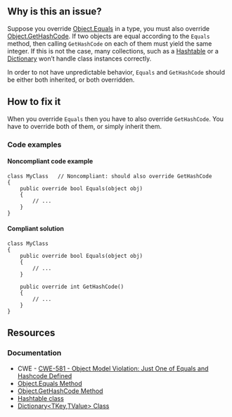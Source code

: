 ## Why is this an issue?
 
Suppose you override [Object.Equals](https://learn.microsoft.com/en-us/dotnet/api/system.object.equals) in a type, you must also override [Object.GetHashCode](https://learn.microsoft.com/en-us/dotnet/api/system.object.gethashcode). If two objects are equal according to the `Equals` method, then calling `GetHashCode` on each of them must yield the same integer. If this is not the case, many collections, such as a [Hashtable](https://learn.microsoft.com/en-us/dotnet/api/system.collections.hashtable) or a [Dictionary](https://learn.microsoft.com/en-us/dotnet/api/system.collections.generic.dictionary-2) won’t handle class instances correctly.
 
In order to not have unpredictable behavior, `Equals` and `GetHashCode` should be either both inherited, or both overridden.
 
## How to fix it
 
When you override `Equals` then you have to also override `GetHashCode`. You have to override both of them, or simply inherit them.
 
### Code examples
 
#### Noncompliant code example

    class MyClass   // Noncompliant: should also override GetHashCode
    {
        public override bool Equals(object obj)
        {
            // ...
        }
    }

#### Compliant solution

    class MyClass
    {
        public override bool Equals(object obj)
        {
            // ...
        }
    
        public override int GetHashCode()
        {
            // ...
        }
    }

## Resources
 
### Documentation
 
- CWE - [CWE-581 - Object Model Violation: Just One of Equals and Hashcode Defined](https://cwe.mitre.org/data/definitions/581)
- [Object.Equals Method](https://learn.microsoft.com/en-us/dotnet/api/system.object.equals)
- [Object.GetHashCode Method](https://learn.microsoft.com/en-us/dotnet/api/system.object.gethashcode)
- [Hashtable class](https://learn.microsoft.com/en-us/dotnet/api/system.collections.hashtable)
- [Dictionary&lt;TKey,TValue&gt; Class](https://learn.microsoft.com/en-us/dotnet/api/system.collections.generic.dictionary-2)